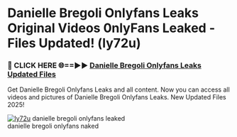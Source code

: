 # Danielle Bregoli Onlyfans Leaks Original Videos 0nlyFans Leaked - Files Updated! (ly72u)

<h3>🔴 CLICK HERE 🌐==►► <a href="https://tinyurl.com/x26r9saj" rel="nofollow">Danielle Bregoli Onlyfans Leaks Updated Files</a></h3>

Get Danielle Bregoli Onlyfans Leaks and all content. Now you can access all videos and pictures of Danielle Bregoli Onlyfans Leaks. New Updated Files 2025!

[![ly72u](https://i.imgur.com/LkgZPqh.gif)](https://tinyurl.com/x26r9saj)
danielle bregoli onlyfans leaked<br>
danielle bregoli onlyfans naked